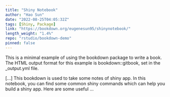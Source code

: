 ```yaml
---
title: "Shiny Notebook"
author: "Hao Sun"
date: "2022-08-25T04:05:32Z"
tags: [Shiny, Package]
link: "https://bookdown.org/eugenesun95/shinynotebook/"
length_weight: "1.4%"
repo: "rstudio/bookdown-demo"
pinned: false
---
```


<p>This is a minimal example of using the bookdown package to write a book.
The HTML output format for this example is bookdown::gitbook,
set in the _output.yml file.</p> [...] This bookdown is used to take some notes of shiny app. In this notebook, you can find some common shiny commands which can help you build a shiny app. Here are some useful ...
